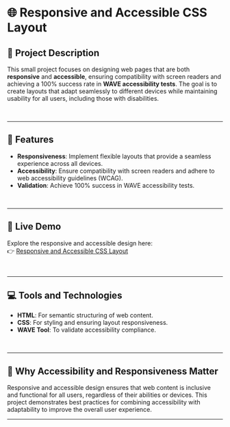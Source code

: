 # 🌐 **Responsive and Accessible CSS Layout**

## 📝 **Project Description**

This small project focuses on designing web pages that are both **responsive** and **accessible**, ensuring compatibility with screen readers and achieving a 100% success rate in **WAVE accessibility tests**. The goal is to create layouts that adapt seamlessly to different devices while maintaining usability for all users, including those with disabilities.

<br> 

---

## 🌟 **Features**

- **Responsiveness**: Implement flexible layouts that provide a seamless experience across all devices.  
- **Accessibility**: Ensure compatibility with screen readers and adhere to web accessibility guidelines (WCAG).  
- **Validation**: Achieve 100% success in WAVE accessibility tests.  

<br>

---

## 🚀 **Live Demo**

Explore the responsive and accessible design here:  
👉 [Responsive and Accessible CSS Layout](https://minko82.github.io/Responsive-and-Accessible-CSS-Layout/)

<br>

---

## 💻 **Tools and Technologies**

- **HTML**: For semantic structuring of web content.  
- **CSS**: For styling and ensuring layout responsiveness.  
- **WAVE Tool**: To validate accessibility compliance.  

<br> 

---

## 📖 **Why Accessibility and Responsiveness Matter**

Responsive and accessible design ensures that web content is inclusive and functional for all users, regardless of their abilities or devices. This project demonstrates best practices for combining accessibility with adaptability to improve the overall user experience.

---
